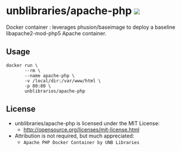 # unblibraries/apache-php [![](https://badge.imagelayers.io/unblibraries/apache-php:latest.svg)](https://imagelayers.io/?images=unblibraries/apache-php:latest 'Get your own badge on imagelayers.io')
Docker container : leverages phusion/baseimage to deploy a baseline libapache2-mod-php5 Apache container.

## Usage
```
docker run \
       --rm \
       --name apache-php \
       -v /local/dir:/var/www/html \
       -p 80:80 \
       unblibraries/apache-php
```

## License
- unblibraries/apache-php is licensed under the MIT License:
  - http://opensource.org/licenses/mit-license.html
- Attribution is not required, but much appreciated:
  - `Apache PHP Docker Container by UNB Libraries`
